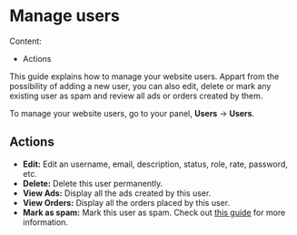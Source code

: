 # Manage users
Content:
-   Actions


This guide explains how to manage your website users. 
Appart from the possibility of adding a new user, you can also edit, delete or mark any existing user as spam and review all ads or orders created by them.

To manage your website users, go to your panel,  **Users**  ->  **Users**.


## Actions

-   **Edit:**  Edit an username, email, description, status, role, rate, password, etc.
-   **Delete:**  Delete this user permanently.
-   **View Ads:**  Display all the ads created by this user.
-   **View Orders:**  Display all the orders placed by this user.
-   **Mark as spam:**  Mark this user as spam. Check out  [this guide](Plugins-activate-black-list.md)
  for more information.
